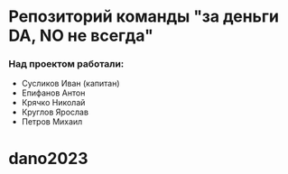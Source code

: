 # Репозиторий команды "за деньги DA, NO не всегда"



 ### Над проектом работали:
- Сусликов Иван (капитан)
- Епифанов Антон
- Крячко Николай
- Круглов Ярослав
- Петров Михаил
# dano2023
